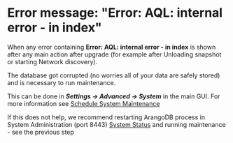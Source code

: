 # Error message: "Error: AQL: internal error - in index"

When any error containing **Error: AQL: internal error - in index** is
shown after any main action after upgrade (for example after Unloading
snapshot or starting Network discovery).

The database got corrupted (no worries all of your data are safely
stored) and is necessary to run maintenance.

This can be done in ***Settings → Advanced → System*** in the main GUI.
For more information see [Schedule System
Maintenance](Schedule_System_Maintenance)

If this does not help, we recommend restarting ArangoDB process in
System Administration (port 8443) [System Status](System_Status) and
running maintenance - see the previous step
